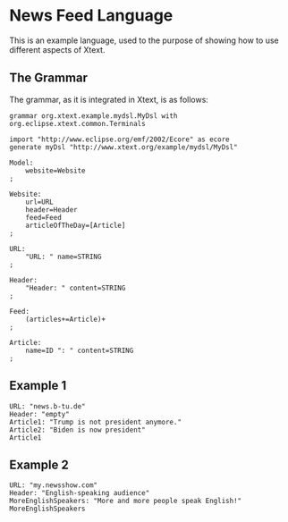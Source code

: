 # News Feed Language
This is an example language, used to the purpose of showing how to use different aspects of Xtext.

## The Grammar
The grammar, as it is integrated in Xtext, is as follows:

    grammar org.xtext.example.mydsl.MyDsl with org.eclipse.xtext.common.Terminals

    import "http://www.eclipse.org/emf/2002/Ecore" as ecore
    generate myDsl "http://www.xtext.org/example/mydsl/MyDsl"

    Model: 
        website=Website
    ;

    Website: 
        url=URL
        header=Header
        feed=Feed
        articleOfTheDay=[Article]
    ;

    URL:
        "URL: " name=STRING
    ;

    Header:
        "Header: " content=STRING
    ;

    Feed:
        (articles+=Article)+
    ;

    Article:
        name=ID ": " content=STRING
    ;


## Example 1
    URL: "news.b-tu.de"
	Header: "empty"
	Article1: "Trump is not president anymore."
	Article2: "Biden is now president"
	Article1

## Example 2
    URL: "my.newsshow.com"
	Header: "English-speaking audience"
	MoreEnglishSpeakers: "More and more people speak English!"
	MoreEnglishSpeakers